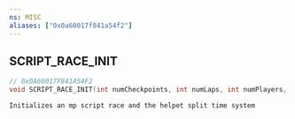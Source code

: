 ```yaml
---
ns: MISC
aliases: ["0x0a60017f841a54f2"]
---
```

## SCRIPT_RACE_INIT

```c
// 0x0A60017F841A54F2
void SCRIPT_RACE_INIT(int numCheckpoints, int numLaps, int numPlayers, int localPlayerIndex);
```

```
Initializes an mp script race and the helpet split time system
```
